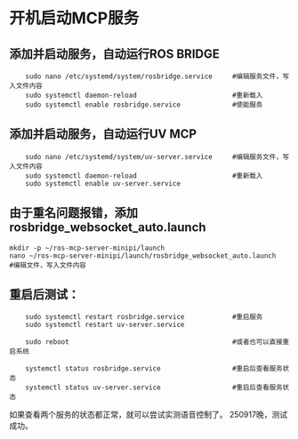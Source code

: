 # 开机启动MCP服务
## 添加并启动服务，自动运行ROS BRIDGE
```
    sudo nano /etc/systemd/system/rosbridge.service     #编辑服务文件，写入文件内容
    sudo systemctl daemon-reload                        #重新载入
    sudo systemctl enable rosbridge.service             #使能服务
```
## 添加并启动服务，自动运行UV MCP
```
    sudo nano /etc/systemd/system/uv-server.service     #编辑服务文件，写入文件内容
    sudo systemctl daemon-reload                        #重新载入
    sudo systemctl enable uv-server.service

```

## 由于重名问题报错，添加rosbridge_websocket_auto.launch
```
mkdir -p ~/ros-mcp-server-minipi/launch
nano ~/ros-mcp-server-minipi/launch/rosbridge_websocket_auto.launch     #编辑文件，写入文件内容
```

## 重启后测试：
```
    sudo systemctl restart rosbridge.service            #重启服务
    sudo systemctl restart uv-server.service

    sudo reboot                                         #或者也可以直接重启系统

    systemctl status rosbridge.service                  #重启后查看服务状态
    systemctl status uv-server.service                  #重启后查看服务状态
```
如果查看两个服务的状态都正常，就可以尝试实测语音控制了。
250917晚，测试成功。